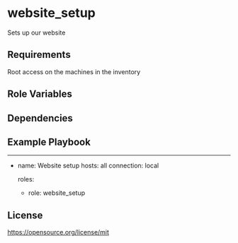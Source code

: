 website_setup
=========

Sets up our website

Requirements
------------

Root access on the machines in the inventory

Role Variables
--------------

Dependencies
------------

Example Playbook
----------------

---
- name: Website setup
  hosts: all
  connection: local

  roles:

    - role: website_setup

License
-------

https://opensource.org/license/mit
